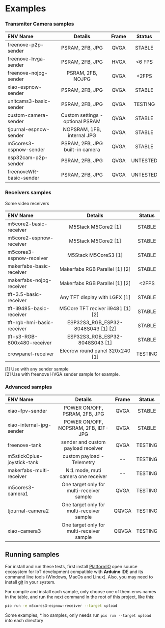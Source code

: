 # Examples

### Transmiter Camera samples

| ENV Name   |    Details      | Frame|   Status |
|:-----------------|:--------------:|:----------:|:----------:|
| freenove-p2p-sender  | PSRAM, 2FB, JPG | QVGA | STABLE |
| freenove-hvga-sender  | PSRAM, 2FB, JPG | HVGA | <6 FPS |
| freenove-nojpg-sender  | PSRAM, 2FB, NOJPG | QVGA | <2FPS |
| xiao-espnow-sender  |  PSRAM, 2FB, JPG | QVGA | STABLE |
| unitcams3-basic-sender | PSRAM, 2FB, JPG | QVGA | TESTING |
| custom-camera-sender | Custom settings - optional PSRAM | QVGA | STABLE |
| tjournal-espnow-sender  | NOPSRAM, 1FB, internal JPG | QVGA | STABLE |
| m5cores3-espnow-sender | PSRAM, 2FB, JPG built-in camera | QVGA | STABLE |
| esp32cam-p2p-sender | PSRAM, 2FB, JPG | QVGA | UNTESTED |
| freenoveWR-basic-sender | PSRAM, 2FB, JPG | QVGA | UNTESTED |

### Receivers samples

Some video receivers

| ENV Name   |    Details      |   Status |
|:-----------------|:--------------:|:----------:|
| m5core2-basic-receiver   | M5Stack M5Core2 [1] |  STABLE |
| m5core2-espnow-receiver  | M5Stack M5Core2 [1] |  STABLE |
| m5cores3-espnow-receiver | M5Stack M5CoreS3 [1] |  STABLE |
| makerfabs-basic-receiver | Makerfabs RGB Parallel [1] [2] |  STABLE |  
| makerfabs-nojpg-receiver | Makerfabs RGB Parallel [1] [2] | <2FPS |
| tft-3.5-basic-receiver | Any TFT display with LGFX [1] | STABLE |
| tft-il9485-basic-receiver | M5Core TFT reciver il9481 [1] [2]| STABLE |
| tft-rgb-hmi-basic-receiver | ESP32S3_RGB_ESP32-8048S043 [1] [2] | STABLE |
| tft-s3-RGB-800x480-receiver | ESP32S3_RGB_ESP32-8048S043 [1] | STABLE |
| crowpanel-receiver | Elecrow round panel 320x240 [1] | TESTING |

[1] Use with any sender sample  
[2] Use with freenove HVGA sender sample for example.

### Advanced samples

| ENV Name   |    Details      | Frame|   Status |
|:-----------------|:--------------:|:----------:|:----------:|
| xiao-fpv-sender  | POWER ON/OFF, PSRAM, 2FB, JPG | QVGA | STABLE |
| xiao-internal-jpg-sender  | POWER ON/OFF, NOPSRAM, 2FB, IDF-JPG | QVGA | STABLE |
| freenove-tank | sender and custom payload receiver | QVGA | TESTING |
| m5stickCplus-joystick-tank | custom payload - Telemetry | -- | TESTING |  
| makerfabs-multi-receiver | N:1 mode, muti camera one receiver | -- | TESTING |  
| m5cores3-camera1 | One target only for multi-receiver sample | QVGA | TESTING |  
| tjournal-camera2 | One target only for multi-receiver sample | QQVGA | TESTING |  
| xiao-camera3 | One target only for multi-receiver sample | QQVGA | TESTING |  

## Running samples

For install and run these tests, first install [PlatformIO](http://platformio.org/) open source ecosystem for IoT development compatible with **Arduino** IDE and its command line tools (Windows, MacOs and Linux). Also, you may need to install [git](http://git-scm.com/) in your system.

For compile and install each sample, only choose one of them envs names in the table, and run the next command in the root of this project, like this:

```bash
pio run -e m5cores3-espnow-receiver --target upload
```

Some examples, *.ino samples, only needs run `pio run --target upload` into each directory
